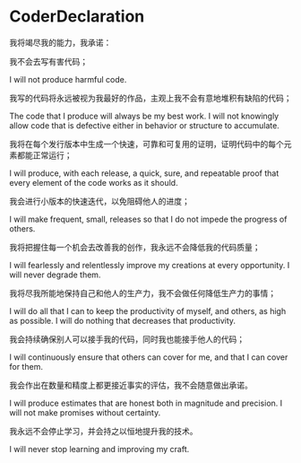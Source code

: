 # CoderDeclaration

我将竭尽我的能力，我承诺：

我不会去写有害代码；

I will not produce harmful code.

我写的代码将永远被视为我最好的作品，主观上我不会有意地堆积有缺陷的代码；

The code that I produce will always be my best work. I will not knowingly allow code that is defective either in behavior or structure to accumulate.

我将在每个发行版本中生成一个快速，可靠和可复用的证明，证明代码中的每个元素都能正常运行；

I will produce, with each release, a quick, sure, and repeatable proof that every element of the code works as it should.

我会进行小版本的快速迭代，以免阻碍他人的进度；

I will make frequent, small, releases so that I do not impede the progress of others.

我将把握住每一个机会去改善我的创作，我永远不会降低我的代码质量；

I will fearlessly and relentlessly improve my creations at every opportunity. I will never degrade them.

我将尽我所能地保持自己和他人的生产力，我不会做任何降低生产力的事情；

I will do all that I can to keep the productivity of myself, and others, as high as possible. I will do nothing that decreases that productivity.

我会持续确保别人可以接手我的代码，同时我也能接手他人的代码；

I will continuously ensure that others can cover for me, and that I can cover for them.

我会作出在数量和精度上都更接近事实的评估，我不会随意做出承诺。

I will produce estimates that are honest both in magnitude and precision. I will not make promises without certainty.

我永远不会停止学习，并会持之以恒地提升我的技术。

I will never stop learning and improving my craft.

